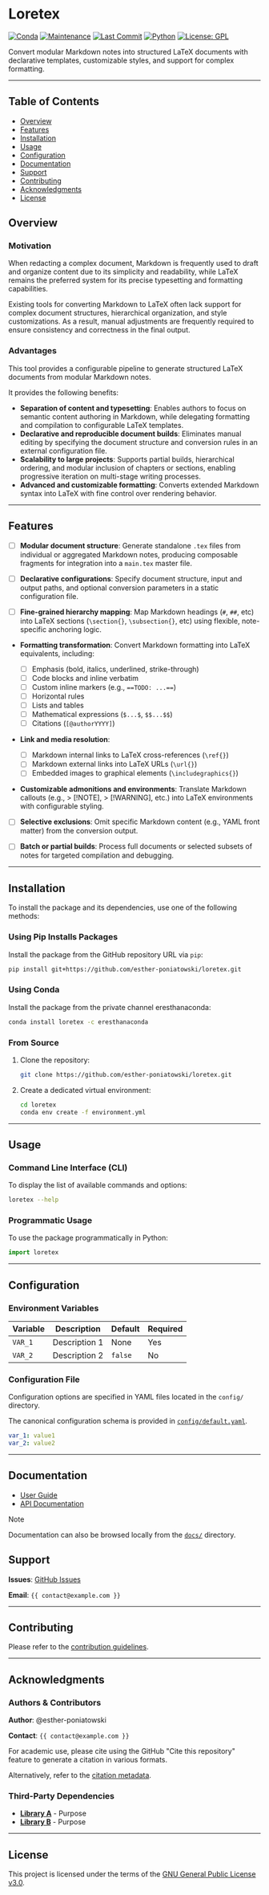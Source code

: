 # Loretex

[![Conda](https://img.shields.io/badge/conda-eresthanaconda--channel-blue)](#installation)
[![Maintenance](https://img.shields.io/maintenance/yes/2025)]()
[![Last Commit](https://img.shields.io/github/last-commit/esther-poniatowski/loretex)](https://github.com/esther-poniatowski/loretex/commits/main)
[![Python](https://img.shields.io/badge/python-supported-blue)](https://www.python.org/)
[![License: GPL](https://img.shields.io/badge/License-GPL-yellow.svg)](https://opensource.org/licenses/GPL-3.0)

Convert modular Markdown notes into structured LaTeX documents with declarative templates,
customizable styles, and support for complex formatting.

---

## Table of Contents

- [Overview](#overview)
- [Features](#features)
- [Installation](#installation)
- [Usage](#usage)
- [Configuration](#configuration)
- [Documentation](#documentation)
- [Support](#support)
- [Contributing](#contributing)
- [Acknowledgments](#acknowledgments)
- [License](#license)

## Overview

### Motivation

When redacting a complex document, Markdown is frequently used to draft and organize content due to
its simplicity and readability, while LaTeX remains the preferred system for its precise typesetting
and formatting capabilities.

Existing tools for converting Markdown to LaTeX often lack support for complex document structures,
hierarchical organization, and style customizations. As a result, manual adjustments are frequently
required to ensure consistency and correctness in the final output.

### Advantages

This tool provides a configurable pipeline to generate structured LaTeX documents from modular
Markdown notes.

It provides the following benefits:

- **Separation of content and typesetting**: Enables authors to focus on semantic content authoring
  in Markdown, while delegating formatting and compilation to configurable LaTeX templates.
- **Declarative and reproducible document builds**: Eliminates manual editing by specifying the document structure and conversion rules in an external configuration file.
- **Scalability to large projects**: Supports partial builds, hierarchical ordering, and modular
  inclusion of chapters or sections, enabling progressive iteration on multi-stage writing processes.
- **Advanced and customizable formatting**: Converts extended Markdown syntax into LaTeX with fine
  control over rendering behavior.

---

## Features

- [ ] **Modular document structure**: Generate standalone `.tex` files from individual or aggregated
  Markdown notes, producing composable fragments for integration into a `main.tex` master file.

- [ ] **Declarative configurations**: Specify document structure, input and output paths, and
  optional conversion parameters in a static configuration file.

- [ ] **Fine-grained hierarchy mapping**: Map Markdown headings (`#`, `##`, etc) into LaTeX sections
  (`\section{}`, `\subsection{}`, etc) using flexible, note-specific anchoring logic.

- **Formatting transformation**: Convert Markdown formatting into LaTeX equivalents, including:

  - [ ] Emphasis (bold, italics, underlined, strike-through)
  - [ ] Code blocks and inline verbatim
  - [ ] Custom inline markers (e.g., `==TODO: ...==`)
  - [ ] Horizontal rules
  - [ ] Lists and tables
  - [ ] Mathematical expressions (`$...$`, `$$...$$`)
  - [ ] Citations (`[@authorYYYY]`)

- **Link and media resolution**:

  - [ ] Markdown internal links to LaTeX cross-references (`\ref{}`)
  - [ ] Markdown external links into LaTeX URLs (`\url{}`)
  - [ ] Embedded images to graphical elements (`\includegraphics{}`)

- **Customizable admonitions and environments**: Translate Markdown callouts (e.g., > [!NOTE], > [!WARNING], etc.) into LaTeX environments with configurable styling.

- [ ] **Selective exclusions**: Omit specific Markdown content (e.g., YAML front matter) from the conversion output.

- [ ] **Batch or partial builds**: Process full documents or selected subsets of notes for targeted compilation and debugging.

---

## Installation

To install the package and its dependencies, use one of the following methods:

### Using Pip Installs Packages

Install the package from the GitHub repository URL via `pip`:

```bash
pip install git+https://github.com/esther-poniatowski/loretex.git
```

### Using Conda

Install the package from the private channel eresthanaconda:

```bash
conda install loretex -c eresthanaconda
```

### From Source

1. Clone the repository:

      ```bash
      git clone https://github.com/esther-poniatowski/loretex.git
      ```

2. Create a dedicated virtual environment:

      ```bash
      cd loretex
      conda env create -f environment.yml
      ```

---

## Usage

### Command Line Interface (CLI)

To display the list of available commands and options:

```sh
loretex --help
```

### Programmatic Usage

To use the package programmatically in Python:

```python
import loretex
```

---

## Configuration

### Environment Variables

|Variable|Description|Default|Required|
|---|---|---|---|
|`VAR_1`|Description 1|None|Yes|
|`VAR_2`|Description 2|`false`|No|

### Configuration File

Configuration options are specified in YAML files located in the `config/` directory.

The canonical configuration schema is provided in [`config/default.yaml`](config/default.yaml).

```yaml
var_1: value1
var_2: value2
```

---

## Documentation

- [User Guide](https://esther-poniatowski.github.io/loretex/guide/)
- [API Documentation](https://esther-poniatowski.github.io/loretex/api/)

> [!NOTE]
> Documentation can also be browsed locally from the [`docs/`](docs/) directory.

## Support

**Issues**: [GitHub Issues](https://github.com/esther-poniatowski/loretex/issues)

**Email**: `{{ contact@example.com }}`

---

## Contributing

Please refer to the [contribution guidelines](CONTRIBUTING.md).

---

## Acknowledgments

### Authors & Contributors

**Author**: @esther-poniatowski

**Contact**: `{{ contact@example.com }}`

For academic use, please cite using the GitHub "Cite this repository" feature to
generate a citation in various formats.

Alternatively, refer to the [citation metadata](CITATION.cff).

### Third-Party Dependencies

- **[Library A](link)** - Purpose
- **[Library B](link)** - Purpose

---

## License

This project is licensed under the terms of the [GNU General Public License v3.0](LICENSE).
